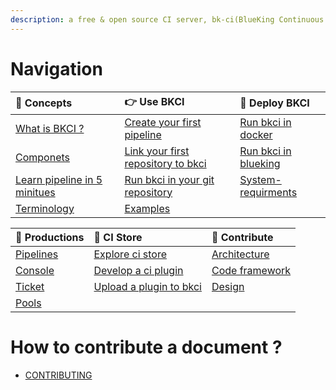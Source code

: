```yaml
---
description: a free & open source CI server, bk-ci(BlueKing Continuous Integration) helps you automate your build-test-release workflows, continuous delivery of your product faster, easier, with fewer bugs.
---
```


# Navigation


| 🐤 Concepts | 👉 Use BKCI | 🚀 Deploy BKCI |
| :--- | :--- | :--- |
| [What is BKCI ?](overview/what-is-bkci.md) | [Create your first pipeline](tutorials/create-first-pipeline.md) | [Run bkci in docker](setup/run-bkci-in-one-docker.md) |
| [Componets](overview/components.md) | [Link your first repository to bkci](tutorials/link-first-repo.md) | [Run bkci in blueking](setup/run-bkci-in-prod/on-bkce.md) |
| [Learn pipeline in 5 minitues](overview/learn-pipeline-in-5-min.md) | [Run bkci in your git repository ](tutorials/enable-git-ci.md) | [System-requirments](setup/system-requirements/) |
| [Terminology](overview/terminology/) | [Examples](tutorials/examples/) |  |

| 📔 Productions | 🏪 CI Store | 🤝 Contribute |
| :--- | :--- | :--- |
| [Pipelines](services/pipelines/) | [Explore ci store](store/store-home.md) | [Architecture](contribute/architecture.md) |
| [Console](services/console.md) | [Develop a ci plugin](store/plugins/create-plugin/) | [Code framework](contribute/code-framework.md) |
| [Ticket](services/ticket.md) | [Upload a plugin to bkci](store/plugins/upload-plugin.md) | [Design](contribute/design.md) |
| [Pools](services/pools/) |  |  |

# How to contribute a document ?

* [CONTRIBUTING](contribute/document.md)
